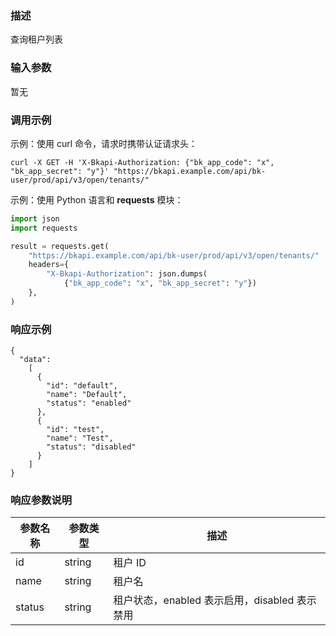 ### 描述

查询租户列表

### 输入参数

暂无

### 调用示例

示例：使用 curl 命令，请求时携带认证请求头：
```shell
curl -X GET -H 'X-Bkapi-Authorization: {"bk_app_code": "x", "bk_app_secret": "y"}' "https://bkapi.example.com/api/bk-user/prod/api/v3/open/tenants/"
```
示例：使用 Python 语言和 **requests** 模块：
``` python
import json
import requests

result = requests.get(
    "https://bkapi.example.com/api/bk-user/prod/api/v3/open/tenants/"
    headers={
        "X-Bkapi-Authorization": json.dumps(
            {"bk_app_code": "x", "bk_app_secret": "y"})
    },
)
```

### 响应示例

```json5
{
  "data":
    [
      {
        "id": "default",
        "name": "Default",
        "status": "enabled"
      },
      {
        "id": "test",
        "name": "Test",
        "status": "disabled"
      }
    ]
}

```

### 响应参数说明

| 参数名称 | 参数类型 | 描述                              |
|------| -------- |---------------------------------|
| id   | string   | 租户 ID                           |
| name | string   | 租户名                             |
| status | string | 租户状态，enabled 表示启用，disabled 表示禁用 |
